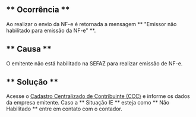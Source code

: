 ## ** Ocorrência **     ##
Ao realizar o envio da NF-e é retornada a mensagem ** "Emissor não habilitado para emissão da NF-e" **.

## ** Causa ** ##
O emitente não está habilitado na SEFAZ para realizar emissão de NF-e. 

## ** Solução ** ##
Acesse o [Cadastro Centralizado de Contribuinte (CCC)](https://dfe-portal.svrs.rs.gov.br/NFE/CCC) e informe os dados da empresa emitente. Caso a ** Situação IE ** esteja como ** Não Habilitado ** entre em contato com o contador.